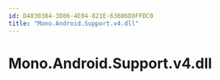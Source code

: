 ```yaml
---
id: D4830384-3D86-4E04-821E-63886D8FFDC0
title: "Mono.Android.Support.v4.dll"
---
```


# Mono.Android.Support.v4.dll
